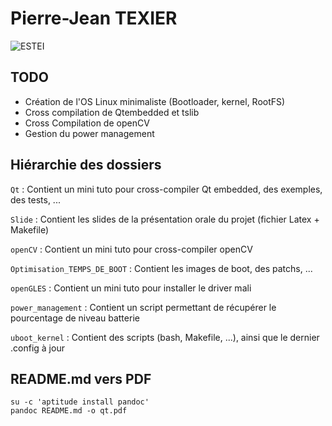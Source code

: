 Pierre-Jean TEXIER
============

![ESTEI](https://raw.github.com//estei-master/segment_SOL/blob/master/PJ/Slide/common/estei.png)

TODO
----

- Création de l'OS Linux minimaliste (Bootloader, kernel, RootFS)
- Cross compilation de Qtembedded et tslib
- Cross Compilation de openCV
- Gestion du power management

Hiérarchie des dossiers
----------------------
`Qt` 
:   Contient un mini tuto pour cross-compiler Qt embedded, des exemples, des tests, ...

`Slide` 
:   Contient les slides de la présentation orale du projet (fichier Latex + Makefile)

`openCV`
:   Contient un mini tuto pour cross-compiler openCV

`Optimisation_TEMPS_DE_BOOT` 
:   Contient les images de boot, des patchs, ...

`openGLES` 
:   Contient un mini tuto pour installer le driver mali	

`power_management` 
:   Contient un script permettant de récupérer le pourcentage de niveau batterie

`uboot_kernel` 
:   Contient des scripts (bash, Makefile, ...), ainsi que le dernier .config à jour

README.md vers PDF
------------------
	su -c 'aptitude install pandoc' 
	pandoc README.md -o qt.pdf


